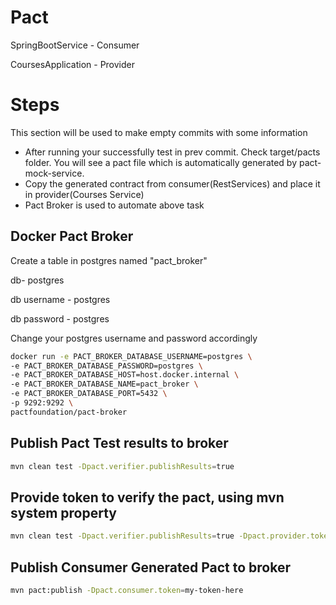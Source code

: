 # Pact

SpringBootService - Consumer

CoursesApplication - Provider




# Steps
This section will be used to make empty commits with some information

- After running your successfully test in prev commit. Check target/pacts folder.
  You will see a pact file which is automatically generated by pact-mock-service.
- Copy the generated contract from consumer(RestServices) and place it in provider(Courses Service)
- Pact Broker is used to automate above task


## Docker Pact Broker

Create a table in postgres named "pact_broker"

db- postgres

db username - postgres

db password - postgres

Change your postgres username and password accordingly
```bash
docker run -e PACT_BROKER_DATABASE_USERNAME=postgres \
-e PACT_BROKER_DATABASE_PASSWORD=postgres \
-e PACT_BROKER_DATABASE_HOST=host.docker.internal \
-e PACT_BROKER_DATABASE_NAME=pact_broker \
-e PACT_BROKER_DATABASE_PORT=5432 \
-p 9292:9292 \
pactfoundation/pact-broker 
```

## Publish Pact Test results to broker

```bash
mvn clean test -Dpact.verifier.publishResults=true
```

## Provide token to verify the pact, using mvn system property
```bash
mvn clean test -Dpact.verifier.publishResults=true -Dpact.provider.token=my-string-token

```

## Publish Consumer Generated Pact to broker

```bash
mvn pact:publish -Dpact.consumer.token=my-token-here
```